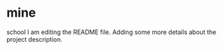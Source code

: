 # mine
school
I am editing the README file. Adding some more details about the project description.
